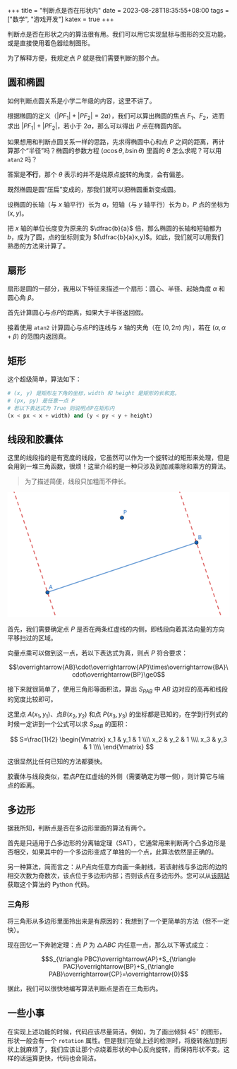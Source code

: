 +++
title = "判断点是否在形状内"
date = 2023-08-28T18:35:55+08:00
tags = ["数学", "游戏开发"]
katex = true
+++

判断点是否在形状之内的算法很有用。我们可以用它实现鼠标与图形的交互功能，或是直接使用着色器绘制图形。

<!--more-->

为了解释方便，我规定点 $P$ 就是我们需要判断的那个点。

## 圆和椭圆
如何判断点圆关系是小学二年级的内容，这里不讲了。

根据椭圆的定义（$|PF_1|+|PF_2|=2a$），我们可以算出椭圆的焦点 $F_1$、$F_2$，进而求出 $|PF_1|+|PF_2|$，若小于 $2a$，那么可以得出 $P$ 点在椭圆内部。

如果想用和判断点圆关系一样的思路，先求得椭圆中心和点 $P$ 之间的距离，再计算那个“半径”吗？椭圆的参数方程 $(a\cos\theta, b\sin\theta)$ 里面的 $\theta$ 怎么求呢？可以用 `atan2` 吗？

答案是**不行**，那个 $\theta$ 表示的并不是绕原点旋转的角度，会有偏差。

既然椭圆是圆“压扁”变成的，那我们就可以把椭圆重新变成圆。

设椭圆的长轴（与 $x$ 轴平行）长为 $a$，短轴（与 $y$ 轴平行）长为 $b$，$P$ 点的坐标为 $(x,y)$。

把 $x$ 轴的单位长度变为原来的 $\dfrac{b}{a}$ 倍，那么椭圆的长轴和短轴都为 $b$，成为了圆，点的坐标则变为 $(\dfrac{b}{a}x,y)$。如此，我们就可以用我们熟悉的方法来计算了。

## 扇形
扇形是圆的一部分，我用以下特征来描述一个扇形：圆心、半径、起始角度 $\alpha$ 和圆心角 $\beta$。

首先计算圆心与点$P$的距离，如果大于半径返回假。

接着使用 `atan2` 计算圆心与点$P$的连线与 $x$ 轴的夹角（在 $[0, 2\pi)$ 内），若在 $(\alpha,\alpha+\beta)$ 的范围内返回真。

## 矩形
这个超级简单，算法如下：
```python
# (x, y) 是矩形左下角的坐标，width 和 height 是矩形的长和宽。
# (px, py) 是任意一点 P
# 若以下表达式为 True 则说明点P在矩形内
(x < px < x + width) and (y < py < y + height)
```

## 线段和胶囊体
这里的线段指的是有宽度的线段，它虽然可以作为一个旋转过的矩形来处理，但是会用到一堆三角函数，很烦！这里介绍的是一种只涉及到加减乘除和乘方的算法。
> 为了描述简便，线段只加粗而不伸长。

![一张简单的示意图](point-in-segment.png "一张简单的示意图")

首先，我们需要确定点 $P$ 是否在两条红虚线的内侧，即线段向着其法向量的方向平移扫过的区域。

向量点乘可以做到这一点，若以下表达式为真，则点 $P$ 符合要求：

$$\overrightarrow{AB}\cdot\overrightarrow{AP}\times\overrightarrow{BA}\cdot\overrightarrow{BP}\ge0$$

接下来就很简单了，使用三角形等面积法，算出 $S_{PAB}$ 中 $AB$ 边对应的高再和线段的宽度比较即可。

这里点 $A(x_1,y_1)$、点$B(x_2,y_2)$ 和点 $P(x_3,y_3)$ 的坐标都是已知的，在学到行列式的时候一定讲到一个公式可以求 $S_{PAB}$ 的面积：

$$
S=\frac{1}{2}
\begin{Vmatrix}
    x_1 & y_1 & 1 \\\\
    x_2 & y_2 & 1 \\\\
    x_3 & y_3 & 1 \\\\
\end{Vmatrix}
$$

这很显然比任何已知的方法都要快。

胶囊体与线段类似，若点$P$在红虚线的外侧（需要确定为哪一侧），则计算它与端点的距离。

## 多边形
据我所知，判断点是否在多边形里面的算法有两个。

首先是只适用于凸多边形的分离轴定理（SAT），它通常用来判断两个凸多边形是否相交，如果其中的一个多边形变成了单独的一个点，此算法依然是正确的。

另一种算法，简而言之：从$P$点向任意方向画一条射线，若该射线与多边形的边的相交次数为奇数次，该点位于多边形内部；否则该点在多边形外。您可以从[该网站](https://www.algorithms-and-technologies.com/point_in_polygon/python)获取这个算法的 Python 代码。

### 三角形
将三角形从多边形里面拎出来是有原因的：我想到了一个更简单的方法（但不一定快）。

现在回忆一下奔驰定理：点 $P$ 为 $\triangle ABC$ 内任意一点，那么以下等式成立：

$$S_{\triangle PBC}\overrightarrow{AP}+S_{\triangle PAC}\overrightarrow{BP}+S_{\triangle PAB}\overrightarrow{CP}=\overrightarrow{0}$$

据此，我们可以很快地编写算法判断点是否在三角形内。

## 一些小事
在实现上述功能的时候，代码应该尽量简洁。例如，为了画出倾斜 $45^{\circ}$ 的图形，形状一般会有一个 `rotation` 属性。但是我们在做上述的检测时，将旋转施加到形状上就麻烦了，我们应该让那个点绕着形状的中心反向旋转，而保持形状不变。这样的话运算更快，代码也会简洁。
